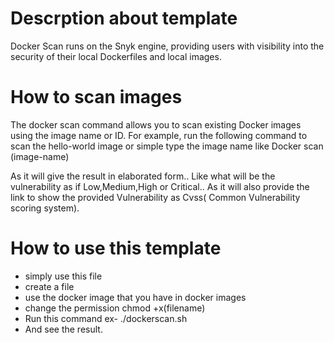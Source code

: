 # Descrption about template
Docker Scan runs on the Snyk engine, providing users with visibility into the security of their local Dockerfiles and local images.


# How to scan images
The docker scan command allows you to scan existing Docker images using the image name or ID.
 For example, run the following command to scan the hello-world image or simple type the image name like Docker scan (image-name)
 
As it will give the result in elaborated form.. Like what will be the vulnerability as if 
Low,Medium,High or Critical..
As it will also provide the link to show the provided Vulnerability as Cvss( Common Vulnerability scoring system). 


# How to use this template

* simply use this file 
* create a file
* use the docker image that you have in docker images 
* change the permission chmod +x(filename)
* Run this command   ex- ./dockerscan.sh
* And see the result.
